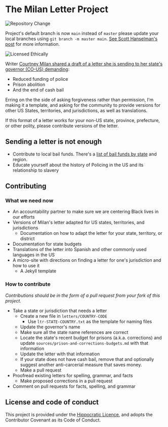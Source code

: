 # The Milan Letter Project

![Repository Change](https://img.shields.io/badge/Attention-Repository%20Change-yellow) 

Project's default branch is now `main` instead of `master` please update your local branches using `git branch -m master main`. [See Scott Hanselman's post](https://www.hanselman.com/blog/EasilyRenameYourGitDefaultBranchFromMasterToMain.aspx) for more information. 

![Licensed Ethically](https://img.shields.io/badge/licensed-ethically-%234baaaa)

Writer [Courtney Milan shared a draft of a letter she is sending to her state's governor (CO-US) demanding](https://twitter.com/courtneymilan/status/1266917538123767809):

* Reduced funding of police
* Prison abolition 
* And the end of cash bail

Erring on the the side of asking forgiveness rather than permission, I'm making it a template, and asking for the community to provide versions for other US States, territories, and jurisdictions, as well as translations. 

If this format of a letter works for your non-US state, province, prefecture, or other polity, please contribute versions of the letter.

## Sending a letter is not enough

* Contribute to local bail funds. There's a [list of bail funds by state](https://bailfunds.github.io/) and region.
* Educate yourself about the history of Policing in the US and its relationship to slavery

## Contributing

### What we need now

* An accountability partner to make sure we are centering Black lives in our efforts
* Versions of Milan's letter adapted for US states, territories, and jurisdictions 
  * Documentation on how to adapt the letter for your state, territory, or district
* Documentation for state budgets
* Translations of the letter into Spanish and other commonly used languages in the US
* A micro-site with directions on finding a letter for one's jurisdiction and how to use it
  * A Jekyll template

### How to contribute

_Contributions should be in the form of a pull request from your fork of this project._

* Take a state or jurisdiction that needs a letter
  * Create a new file in `letters/COUNTRY-CODE`
    * Use `ltr-STATE-COUNTRY.txt` as the template for naming files
  * Update the governor's name
  * Make sure all the state name references are correct
  * Locate the state's recent budget for prisons (a.k.a. corrections) and update 
    `sources/prison-and-corrections-budgets.md` with that information
  * Update the letter with that information
  * If your state does not have cash bail, remove that and optionally suggest another
    anti-carcerial measure that saves money.
  * Make a pull request
* Proofread existing letters for spelling, grammar, and facts
  * Make proposed corrections in a pull request
* Comment on pull requests for facts, spelling, and grammar

## License and code of conduct

This project is provided under the [Hippocratic Licence](https://firstdonoharm.dev/version/2/1/license.html), and adopts the Contributor Covenant as its Code of Conduct.
